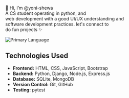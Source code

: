 👋 Hi, I’m @yoni-shewa <br>
      A CS student operating in python, and <br>
web development with a good UI/UX understanding and <br>
software development practices. let's connect to <br>
do fun projects ✨

![Primary Language](https://img.shields.io/github/languages/top/yoni.sh/yoni-shewas)

## Technologies Used

- **Frontend:** HTML, CSS, JavaScript, Bootstrap
- **Backend:** Python, Django, Node.js, Express.js
- **Database:** SQLite, MongoDB
- **Version Control:** Git, GitHub
- **Testing:** pytest


<!---
yoni-shewas/yoni-shewas is a ✨ special ✨ repository because its `README.md` (this file) appears on your GitHub profile.
You can click the Preview link to take a look at your changes.
--->
